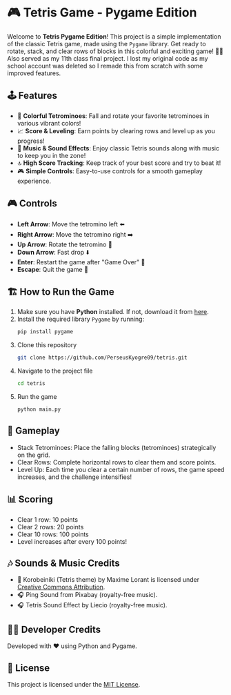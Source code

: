 # 🎮 Tetris Game - Pygame Edition

Welcome to **Tetris Pygame Edition**! This project is a simple implementation of the classic Tetris game, made using the `Pygame` library. Get ready to rotate, stack, and clear rows of blocks in this colorful and exciting game! 🧱🎉
Also served as my 11th class final project. I lost my original code as my school account was deleted so I remade this from scratch with some improved features.

## 🕹️ Features
- 🎨 **Colorful Tetrominoes**: Fall and rotate your favorite tetrominoes in various vibrant colors!
- 📈 **Score & Leveling**: Earn points by clearing rows and level up as you progress!
- 🎵 **Music & Sound Effects**: Enjoy classic Tetris sounds along with music to keep you in the zone!
- 🔝 **High Score Tracking**: Keep track of your best score and try to beat it!
- 🎮 **Simple Controls**: Easy-to-use controls for a smooth gameplay experience.

## 🎮 Controls
- **Left Arrow**: Move the tetromino left ⬅️
- **Right Arrow**: Move the tetromino right ➡️
- **Up Arrow**: Rotate the tetromino 🔄
- **Down Arrow**: Fast drop ⬇️
- **Enter**: Restart the game after "Game Over" 🔄
- **Escape**: Quit the game 🛑

## 🏗️ How to Run the Game

1. Make sure you have **Python** installed. If not, download it from [here](https://www.python.org/).
2. Install the required library `Pygame` by running:
   ```bash
   pip install pygame
3. Clone this repository
   ```bash
   git clone https://github.com/PerseusKyogre09/tetris.git
4. Navigate to the project file
   ```bash
   cd tetris
5. Run the game
   ```bash
   python main.py

## 🌈 Gameplay
- Stack Tetrominoes: Place the falling blocks (tetrominoes) strategically on the grid.
- Clear Rows: Complete horizontal rows to clear them and score points.
- Level Up: Each time you clear a certain number of rows, the game speed increases, and the challenge intensifies!

## 📊 Scoring
- Clear 1 row: 10 points
- Clear 2 rows: 20 points
- Clear 10 rows: 100 points
- Level increases after every 100 points!

## 🎶 Sounds & Music Credits
- 🎵 Korobeiniki (Tetris theme) by Maxime Lorant is licensed under [Creative Commons Attribution](https://creativecommons.org/share-your-work/cclicenses/).
- 🎧 Ping Sound from Pixabay (royalty-free music).
- 🎧 Tetris Sound Effect by Liecio (royalty-free music).

## 🧑‍💻 Developer Credits
Developed with ❤️ using Python and Pygame.

## 📜 License
This project is licensed under the [MIT License](https://opensource.org/license/MIT#:~:text=The%20MIT%20License.%20Version%20N/A%20SPDX%20short%20identifier:).
